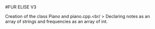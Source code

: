 #FUR ELISE V3

Creation of the class Piano and piano.cpp.<br/ >
Declaring notes as an array of strings and frequencies as an array of int.
